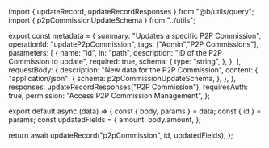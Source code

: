 import { updateRecord, updateRecordResponses } from "@b/utils/query";
import { p2pCommissionUpdateSchema } from "../utils";

export const metadata = {
  summary: "Updates a specific P2P Commission",
  operationId: "updateP2pCommission",
  tags: ["Admin","P2P Commissions"],
  parameters: [
    {
      name: "id",
      in: "path",
      description: "ID of the P2P Commission to update",
      required: true,
      schema: {
        type: "string",
      },
    },
  ],
  requestBody: {
    description: "New data for the P2P Commission",
    content: {
      "application/json": {
        schema: p2pCommissionUpdateSchema,
      },
    },
  },
  responses: updateRecordResponses("P2P Commission"),
  requiresAuth: true,
  permission: "Access P2P Commission Management",
};

export default async (data) => {
  const { body, params } = data;
  const { id } = params;
  const updatedFields = {
    amount: body.amount,
  };

  return await updateRecord("p2pCommission", id, updatedFields);
};

